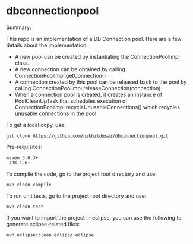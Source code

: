 dbconnectionpool
================

Summary:

This repo is an implementation of a DB Connection pool. Here are a few details about the implementation:

- A new pool can be created by instantiating the ConnectionPoolImpl class. 
- A new connection can be obtained by calling ConnectionPoolImpl.getConnection()
- A connection created by this pool can be released back to the pool by calling ConnectionPoolImpl.releaseConnection(connection)
- When a connection pool is created, it creates an instance of PoolCleanUpTask that schedules execution of ConnectionPoolImpl.recycleUnusableConnections() which recycles unusable connections in the pool

To get a local copy, use:

<code>git clone https://github.com/nikhildesai/dbconnectionpool.git</code>

Pre-requisites:

<code>maven 3.0.3+<br>
JDK 1.6+</code>

To compile the code, go to the project root directory and use:

<code>mvn clean compile</code>

To run unit tests, go to the project root directory and use:

<code>mvn clean test</code>

If you want to import the project in eclipse, you can use the following to generate eclipse-related files:

<code>mvn eclipse:clean eclipse:eclipse</code>
